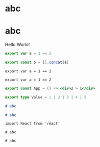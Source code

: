 # abc

# abc

<div>Hello World!</div>

<!-- eslint-disable unicorn/prefer-spread -->

```JavaScript
export var a = 1 == 2

export const b = [].concat(a)
```

```
export var a = 1 == 2
```

```log
export var a = 1 == 2
```

<!-- eslint-mdx -->

```jsx
export const App = () => <div>2 > 1</div>
```

<!-- eslint-skip -->

```TypeScript
export type Value = 1 | 2 | 3 | 4 | 5
```

```MarkDown
# abc

# abc
```

<!-- mdx -->

```mdx
import React from 'react'

# abc

# abc
```
